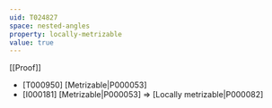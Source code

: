 ```yaml
---
uid: T024827
space: nested-angles
property: locally-metrizable
value: true
---
```

[[Proof]]

* [T000950] [Metrizable|P000053]
* [I000181] [Metrizable|P000053] => [Locally metrizable|P000082]

